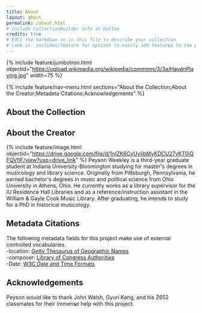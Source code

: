 ```yaml
---
title: About
layout: about
permalink: /about.html
# include CollectionBuilder info at bottom
credits: true
# Edit the markdown on in this file to describe your collection
# Look in _includes/feature for options to easily add features to the page
---
```


{% include feature/jumbotron.html objectid="https://upload.wikimedia.org/wikipedia/commons/3/3a/HaydnPlaying.jpg" width=75 %}

{% include feature/nav-menu.html sections="About the Collection;About the Creator;Metadata Citations;Acknowledgements" %}

## About the Collection

## About the Creator
{% include feature/image.html objectid="https://drive.google.com/file/d/1nIZK6CvUyIibMyKDCU27vKT0iQFQVfIF/view?usp=drive_link" %}
Peyson Weekley is a third-year graduate student at Indiana University-Bloomington studying for master's degrees in musicology and library science. Originally from Pittsburgh, Pennsylvania, he earned bachelor's degrees in music and political science from Ohio University in Athens, Ohio. He currently works as a library supervisor for the IU Residence Hall Libraries and as a reference/instruction assistant in the William & Gayle Cook Music Library. After graduating, he intends to study for a PhD in historical musicology.

## Metadata Citations
The following metadata fields for this project make use of external controlled vocabularies.  
-location: [Getty Thesaurus of Geographic Names](https://www.getty.edu/research/tools/vocabularies/tgn/index.html)  
-composer: [Library of Congress Authorities](https://authorities.loc.gov/)  
-Date: [W3C Date and Time Formats](https://www.w3.org/TR/NOTE-datetime)  

## Acknowledgements
Peyson would like to thank John Walsh, Gyuri Kang, and his Z652 classmates for their immense help with this project.
